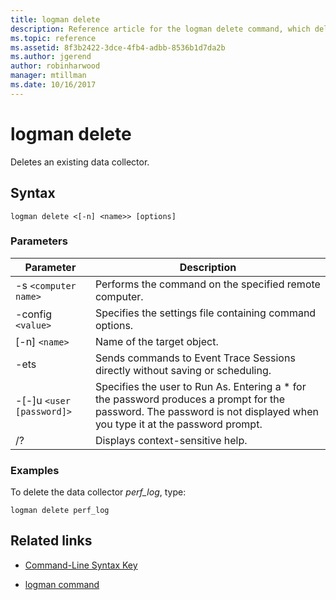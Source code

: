 ```yaml
---
title: logman delete
description: Reference article for the logman delete command, which deletes an existing data collector.
ms.topic: reference
ms.assetid: 8f3b2422-3dce-4fb4-adbb-8536b1d7da2b
ms.author: jgerend
author: robinharwood
manager: mtillman
ms.date: 10/16/2017
---
```


# logman delete



Deletes an existing data collector.

## Syntax

```
logman delete <[-n] <name>> [options]
```

### Parameters

| Parameter | Description |
| --------- | ----------- |
| -s `<computer name>` | Performs the command on the specified remote computer. |
| -config `<value>` | Specifies the settings file containing command options. |
| [-n] `<name>` | Name of the target object. |
| -ets | Sends commands to Event Trace Sessions directly without saving or scheduling. |
| -[-]u `<user [password]>` | Specifies the user to Run As. Entering a \* for the password produces a prompt for the password. The password is not displayed when you type it at the password prompt. |
| /? | Displays context-sensitive help. |

### Examples

To delete the data collector *perf_log*, type:

```
logman delete perf_log
```

## Related links

- [Command-Line Syntax Key](command-line-syntax-key.md)

- [logman command](logman.md)
